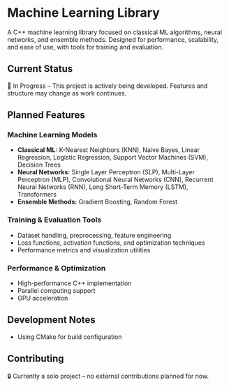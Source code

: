 # Machine Learning Library

A C++ machine learning library focused on classical ML algorithms, neural networks, and ensemble methods. Designed for performance, scalability, and ease of use, with tools for training and evaluation.

## Current Status
🚧 In Progress – This project is actively being developed. Features and structure may change as work continues.

## Planned Features

### Machine Learning Models
- **Classical ML:** K-Nearest Neighbors (KNN), Naive Bayes, Linear Regression, Logistic Regression, Support Vector Machines (SVM), Decision Trees
- **Neural Networks:** Single Layer Perceptron (SLP), Multi-Layer Perceptron (MLP), Convolutional Neural Networks (CNN), Recurrent Neural Networks (RNN), Long Short-Term Memory (LSTM), Transformers
- **Ensemble Methods:** Gradient Boosting, Random Forest

### Training & Evaluation Tools
- Dataset handling, preprocessing, feature engineering
- Loss functions, activation functions, and optimization techniques
- Performance metrics and visualization utilities

### Performance & Optimization
- High-performance C++ implementation
- Parallel computing support
- GPU acceleration

## Development Notes
- Using CMake for build configuration

## Contributing
🔒 Currently a solo project – no external contributions planned for now.